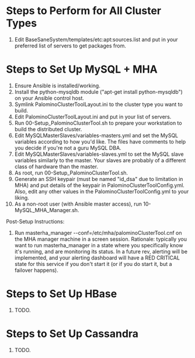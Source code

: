 Steps to Perform for All Cluster Types
======================================

   1. Edit BaseSaneSystem/templates/etc:apt:sources.list and put in your
      preferred list of servers to get packages from.


Steps to Set Up MySQL + MHA
===========================

   1. Ensure Ansible is installed/working.
   1. Install the python-mysqldb module ("apt-get install python-mysqldb") on your
      Ansible control host.
   1. Symlink PalominoClusterToolLayout.ini to the cluster type you want to build.
   1. Edit PalominoClusterToolLayout.ini and put in your list of servers.
   1. Run 00-Setup_PalominoClusterTool.sh to prepare your workstation to build the
      distributed cluster.
   1. Edit MySQLMasterSlaves/variables-masters.yml and set the MySQL variables
      according to how you'd like. The files have comments to help you decide
      if you're not a guru MySQL DBA.
   1. Edit MySQLMasterSlaves/variables-slaves.yml to set the MySQL slave
      variables similarly to the master. Your slaves are probably of a different
      class of hardware than the master.
   1. As root, run 00-Setup_PalominoClusterTool.sh.
   1. Generate an SSH keypair (must be named "id_dsa" due to limitation in MHA) and
      put details of the keypair in PalominoClusterToolConfig.yml. Also, edit any
      other values in the PalominoClusterToolConfig.yml to your liking.
   1. As a non-root user (with Ansible master access), run 10-MySQL_MHA_Manager.sh.

Post-Setup Instructions:

   1. Run masterha_manager --conf=/etc/mha/palominoClusterTool.cnf on the MHA manager
      machine in a screen session. Rationale: typically you want to run masterha_manager
      in a state where you specifically know it's running, and are monitoring its
      status. In a future rev, alerting will be implemented, and your alerting dashboard
      will have a RED CRITICAL state for this service if you don't start it (or if you
      do start it, but a failover happens).


Steps to Set Up HBase
=====================

   1. TODO.

Steps to Set Up Cassandra
=========================

   1. TODO.

